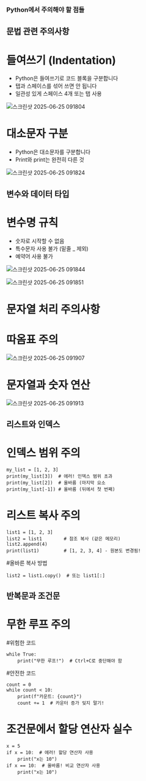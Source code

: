 ### Python에서 주의해야 할 점들
## 문법 관련 주의사항
# 들여쓰기 (Indentation)
- Python은 들여쓰기로 코드 블록을 구분합니다
- 탭과 스페이스를 섞어 쓰면 안 됩니다
- 일관성 있게 스페이스 4개 또는 탭 사용

![스크린샷 2025-06-25 091804](https://github.com/user-attachments/assets/0d46ab76-2c56-4d43-a221-98442550952e)

# 대소문자 구분
- Python은 대소문자를 구분합니다
- Print와 print는 완전히 다른 것

![스크린샷 2025-06-25 091824](https://github.com/user-attachments/assets/a0d53a32-47fb-4956-82b3-b28db174048a)

## 변수와 데이터 타입
# 변수명 규칙
- 숫자로 시작할 수 없음
- 특수문자 사용 불가 (밑줄 _ 제외)
- 예약어 사용 불가

![스크린샷 2025-06-25 091844](https://github.com/user-attachments/assets/4c976013-1a43-44ad-b360-be826bda1ec4)

![스크린샷 2025-06-25 091851](https://github.com/user-attachments/assets/d3412dc2-3c55-496e-b095-43118ee47ee4)


# 문자열 처리 주의사항
# 따옴표 주의

![스크린샷 2025-06-25 091907](https://github.com/user-attachments/assets/75761d75-ff9e-47d0-861a-3c7caeefb958)

# 문자열과 숫자 연산

![스크린샷 2025-06-25 091913](https://github.com/user-attachments/assets/2ecdf73c-ff8e-4591-9a70-1b449fba10c8)

## 리스트와 인덱스
# 인덱스 범위 주의
```
my_list = [1, 2, 3]
print(my_list[3])  # 에러! 인덱스 범위 초과
print(my_list[2])  # 올바름 (마지막 요소
print(my_list[-1]) # 올바름 (뒤에서 첫 번째)
```

# 리스트 복사 주의
```
list1 = [1, 2, 3]
list2 = list1        # 참조 복사 (같은 메모리)
list2.append(4)
print(list1)         # [1, 2, 3, 4] - 원본도 변경됨!
```

#올바른 복사 방법
```
list2 = list1.copy()  # 또는 list1[:]
```

## 반복문과 조건문
# 무한 루프 주의
#위험한 코드
```
while True:
    print("무한 루프!")  # Ctrl+C로 중단해야 함
```

#안전한 코드
```
count = 0
while count < 10:
    print(f"카운트: {count}")
    count += 1  # 카운터 증가 잊지 말기!
```

# 조건문에서 할당 연산자 실수
```
x = 5
if x = 10:  # 에러! 할당 연산자 사용
    print("x는 10")
if x == 10:  # 올바름! 비교 연산자 사용
    print("x는 10")
```
